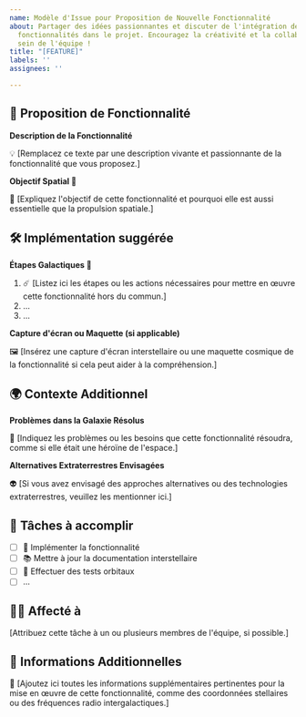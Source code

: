 ```yaml
---
name: Modèle d'Issue pour Proposition de Nouvelle Fonctionnalité
about: Partager des idées passionnantes et discuter de l'intégration de nouvelles
  fonctionnalités dans le projet. Encouragez la créativité et la collaboration au
  sein de l'équipe !
title: "[FEATURE]"
labels: ''
assignees: ''

---
```


## 🚀 Proposition de Fonctionnalité

**Description de la Fonctionnalité**

💡 [Remplacez ce texte par une description vivante et passionnante de la fonctionnalité que vous proposez.]

**Objectif Spatial 🌌**

🚀 [Expliquez l'objectif de cette fonctionnalité et pourquoi elle est aussi essentielle que la propulsion spatiale.]

## 🛠 Implémentation suggérée

**Étapes Galactiques 🌠**

1. ☄️ [Listez ici les étapes ou les actions nécessaires pour mettre en œuvre cette fonctionnalité hors du commun.]
2. ...
3. ...

**Capture d'écran ou Maquette (si applicable)**

🖼️ [Insérez une capture d'écran interstellaire ou une maquette cosmique de la fonctionnalité si cela peut aider à la compréhension.]

## 🌍 Contexte Additionnel

**Problèmes dans la Galaxie Résolus**

💫 [Indiquez les problèmes ou les besoins que cette fonctionnalité résoudra, comme si elle était une héroïne de l'espace.]

**Alternatives Extraterrestres Envisagées**

👽 [Si vous avez envisagé des approches alternatives ou des technologies extraterrestres, veuillez les mentionner ici.]

## 🚧 Tâches à accomplir

- [ ] 🚀 Implémenter la fonctionnalité
- [ ] 📚 Mettre à jour la documentation interstellaire
- [ ] 🚀 Effectuer des tests orbitaux
- [ ] ...

## 👩‍🚀 Affecté à

[Attribuez cette tâche à un ou plusieurs membres de l'équipe, si possible.]

## 📡 Informations Additionnelles

🌌 [Ajoutez ici toutes les informations supplémentaires pertinentes pour la mise en œuvre de cette fonctionnalité, comme des coordonnées stellaires ou des fréquences radio intergalactiques.]
